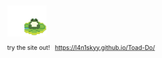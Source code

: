<img width="91.8" height="72.675" src="./images/frog.gif"> <p width="108" height="85.5"> try the site out! &nbsp; https://l4n1skyy.github.io/Toad-Do/

